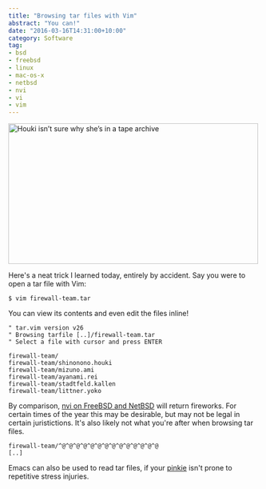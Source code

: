 ```yaml
---
title: "Browsing tar files with Vim"
abstract: "You can!"
date: "2016-03-16T14:31:00+10:00"
category: Software
tag:
- bsd
- freebsd
- linux
- mac-os-x
- netbsd
- nvi
- vi
- vim
---
```

<p><img src="https://rubenerd.com/files/2016/houkistare.jpg" srcset="https://rubenerd.com/files/2016/houkistare.jpg 1x, https://rubenerd.com/files/2016/houkistare@2x.jpg 2x" alt="Houki isn’t sure why she’s in a tape archive" style="width:500px; height:281px" /></p>

Here's a neat trick I learned today, entirely by accident. Say you were to open a tar file with Vim:

    $ vim firewall-team.tar

You can view its contents and even edit the files inline!

    " tar.vim version v26
    " Browsing tarfile [..]/firewall-team.tar
    " Select a file with cursor and press ENTER
    
    firewall-team/
    firewall-team/shinonono.houki
    firewall-team/mizuno.ami
    firewall-team/ayanami.rei
    firewall-team/stadtfeld.kallen
    firewall-team/littner.yoko

By comparison, [nvi on FreeBSD and NetBSD] will return fireworks. For certain times of the year this may be desirable, but may not be legal in certain juristictions. It's also likely not what you're after when browsing tar files. 

    firewall-team/^@^@^@^@^@^@^@^@^@^@^@^@^@^@
    [..]

Emacs can also be used to read tar files, if your [pinkie] isn't prone to repetitive stress injuries.

[nvi on FreeBSD and NetBSD]: https://rubenerd.com/trying-nvi/ "Rubénerd: Trying out the nvi editor"
[pinkie]: http://ergoemacs.org/emacs/emacs_pinky.html "How to Avoid the Emacs Pinky Problem"

